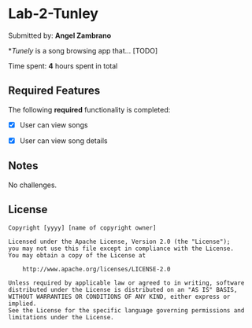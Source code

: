 # Lab-2-Tunley


Submitted by: **Angel Zambrano**

**Tunely* is a song browsing app that... [TODO] 

Time spent: **4** hours spent in total

## Required Features

The following **required** functionality is completed:

- [x] User can view songs 
- [x] User can view song details


## Notes

No challenges.

## License

    Copyright [yyyy] [name of copyright owner]

    Licensed under the Apache License, Version 2.0 (the "License");
    you may not use this file except in compliance with the License.
    You may obtain a copy of the License at

        http://www.apache.org/licenses/LICENSE-2.0

    Unless required by applicable law or agreed to in writing, software
    distributed under the License is distributed on an "AS IS" BASIS,
    WITHOUT WARRANTIES OR CONDITIONS OF ANY KIND, either express or implied.
    See the License for the specific language governing permissions and
    limitations under the License.
